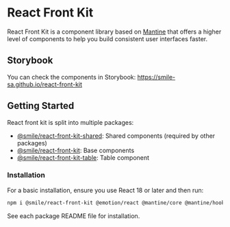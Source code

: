 # React Front Kit

React Front Kit is a component library based on [Mantine](https://mantine.dev/) that offers a higher level of components to help you build consistent user interfaces faster.

## Storybook

You can check the components in Storybook: https://smile-sa.github.io/react-front-kit

## Getting Started

React front kit is split into multiple packages:

- [@smile/react-front-kit-shared](./packages/react-front-kit-shared/README.md): Shared components (required by other packages)
- [@smile/react-front-kit](./packages/react-front-kit/README.md): Base components
- [@smile/react-front-kit-table](./packages/react-front-table/README.md): Table component

### Installation

For a basic installation, ensure you use React 18 or later and then run:

```bash
npm i @smile/react-front-kit @emotion/react @mantine/core @mantine/hooks @mantine/styles @phosphor-icons/react
```

See each package README file for installation.
